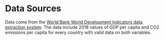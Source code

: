 # Data Sources

Data come from the [World Bank World Development Indicators data extraction system](https://databank.worldbank.org/source/world-development-indicators). The data include 2018 values of GDP per capita and CO2 emissions per capita for every country with valid data on both variables. 
